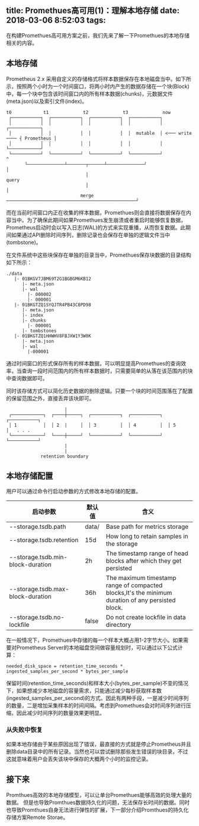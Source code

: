 title: Promethues高可用(1)：理解本地存储
date: 2018-03-06 8:52:03
tags:
---

在构建Promethues高可用方案之前，我们先来了解一下Promethues的本地存储相关的内容。

<!--more-->

## 本地存储

Prometheus 2.x 采用自定义的存储格式将样本数据保存在本地磁盘当中。如下所示，按照两个小时为一个时间窗口，将两小时内产生的数据存储在一个块(Block)中，每一个块中包含该时间窗口内的所有样本数据(chunks)，元数据文件(meta.json)以及索引文件(index)。

```
t0            t1             t2             t3             now
 ┌───────────┐  ┌───────────┐  ┌───────────┐  ┌───────────┐
 │           │  │           │  │           │  │           │                 ┌────────────┐
 │           │  │           │  │           │  │  mutable  │ <─── write ──── ┤ Prometheus │
 │           │  │           │  │           │  │           │                 └────────────┘
 └───────────┘  └───────────┘  └───────────┘  └───────────┘                        ^
       └──────────────┴───────┬──────┴──────────────┘                              │
                              │                                                  query
                              │                                                    │
                            merge ─────────────────────────────────────────────────┘
```

而在当前时间窗口内正在收集的样本数据，Promethues则会直接将数据保存在内容当中。为了确保此期间如果Promethues发生崩溃或者重启时能够恢复数据，Prometheus启动时会以写入日志(WAL)的方式来实现重播，从而恢复数据。此期间如果通过API删除时间序列，删除记录也会保存在单独的逻辑文件当中(tombstone)。

在文件系统中这些块保存在单独的目录当中，Promethues保存块数据的目录结构如下所示：

```
./data 
   |- 01BKGV7JBM69T2G1BGBGM6KB12
      |- meta.json
      |- wal
        |- 000002
        |- 000001
   |- 01BKGTZQ1SYQJTR4PB43C8PD98
      |- meta.json
      |- index
      |- chunks
        |- 000001
      |- tombstones
   |- 01BKGTZQ1HHWHV8FBJXW1Y3W0K
      |- meta.json
      |- wal
        |-000001
```

通过时间窗口的形式保存所有的样本数据，可以明显提高Promethues的查询效率，当查询一段时间范围内的所有样本数据时，只需要简单的从落在该范围内的块中查询数据即可。

同时该存储方式可以简化历史数据的删除逻辑。只要一个块的时间范围落在了配置的保留范围之外，直接丢弃该块即可。

```
                      |
 ┌────────────┐  ┌────┼─────┐  ┌───────────┐  ┌───────────┐  ┌───────────┐
 │ 1          │  │ 2  |     │  │ 3         │  │ 4         │  │ 5         │   . . .
 └────────────┘  └────┼─────┘  └───────────┘  └───────────┘  └───────────┘
                      |
                      |
             retention boundary
```

## 本地存储配置

用户可以通过命令行启动参数的方式修改本地存储的配置。

|启动参数|默认值|含义|
|-------|-----|---|
| --storage.tsdb.path               |  data/       |  Base path for metrics storage |
| --storage.tsdb.retention          |  15d         |  How long to retain samples in the storage          |
| --storage.tsdb.min-block-duration |   2h         |  The timestamp range of head blocks after which they get persisted          |
| --storage.tsdb.max-block-duration |   36h        |  The maximum timestamp range of compacted blocks,It's the minimum duration of any persisted block.          |
| --storage.tsdb.no-lockfile        |   false      |    Do not create lockfile in data directory        |

在一般情况下，Promethues中存储的每一个样本大概占用1-2字节大小。如果需要对Prometheus Server的本地磁盘空间做容量规划时，可以通过以下公式计算：

```
needed_disk_space = retention_time_seconds * ingested_samples_per_second * bytes_per_sample
```

保留时间(retention_time_seconds)和样本大小(bytes_per_sample)不变的情况下，如果想减少本地磁盘的容量需求，只能通过减少每秒获取样本数(ingested_samples_per_second)的方式。因此有两种手段，一是减少时间序列的数量，二是增加采集样本的时间间隔。考虑到Promethues会对时间序列进行压缩，因此减少时间序列的数量效果更明显。

### 从失败中恢复

如果本地存储由于某些原因出现了错误，最直接的方式就是停止Prometheus并且删除data目录中的所有记录。当然也可以尝试删除那些发生错误的块目录，不过这就意味着用户会丢失该块中保存的大概两个小时的监控记录。

## 接下来

Promthues高效的本地存储模型，可以让单台Promethues能够高效的处理大量的数据。 但是也导致Promthues数据持久化的问题，无法保存长时间的数据。同时也导致Promthues自身无法进行弹性的扩展，下一部分介绍Promthues的持久化存储方案Remote Storae。